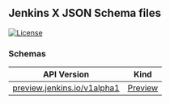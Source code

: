 
## Jenkins X JSON Schema files

[![License](https://img.shields.io/badge/License-Apache%202.0-blue.svg)](https://opensource.org/licenses/Apache-2.0)


### Schemas


| API Version | Kind |
| --- | --- |
| [preview.jenkins.io/v1alpha1](preview.jenkins.io/v1alpha1) | [Preview](preview.jenkins.io/v1alpha1/preview.json) |
